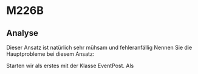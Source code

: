 # M226B

## Analyse 
Dieser Ansatz ist natürlich sehr mühsam und fehleranfällig
Nennen Sie die Hauptprobleme bei diesem Ansatz:

Starten wir als erstes mit der Klasse EventPost.
Als